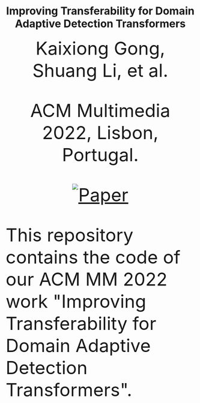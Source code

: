 <div align="center">

# Improving Transferability for Domain Adaptive Detection Transformers
  
  <font size=10> Kaixiong Gong, Shuang Li, et al. 
  
  ACM Multimedia 2022, Lisbon, Portugal.
  
  [![Paper](https://img.shields.io/badge/paper-arxiv.2208.01195-B31B1B.svg)](https://arxiv.org/abs/2204.14195)
  
</div>

This repository contains the code of our ACM MM 2022 work "Improving Transferability for Domain Adaptive Detection Transformers".
